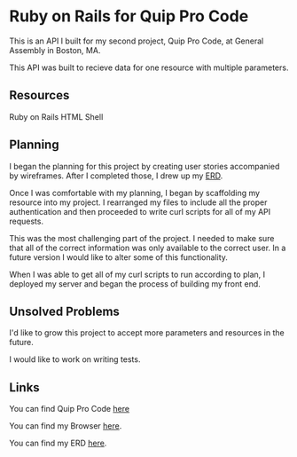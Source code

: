 # Ruby on Rails for Quip Pro Code

This is an API I built for my second project, Quip Pro Code, at General Assembly in Boston, MA.

This API was built to recieve data for one resource with multiple parameters.

## Resources

Ruby on Rails
HTML
Shell

## Planning

I began the planning for this project by creating
user stories accompanied by wireframes. After I completed those, I drew up my <a href="https://imgur.com/RtQedZ1">ERD</a>.

Once I was comfortable with my planning, I began by scaffolding my resource into my project. I rearranged my files to include all the proper authentication and then proceeded to write curl scripts for all of my API requests.

This was the most challenging part of the project. I needed to make sure that all of the correct information was only available to the correct user. In a future version I would like to alter some of this functionality.

When I was able to get all of my curl scripts to run according to plan, I deployed my server and began the process of building my front end.

## Unsolved Problems

I'd like to grow this project to accept more parameters and resources in the future.

I would like to work on writing tests.

## Links

You can find Quip Pro Code <a href="https://gmorse19.github.io/project-2-browser-GMorse/">here</a>

You can find my Browser <a href="https://github.com/GMorse19/project-2-browser-GMorse.git">here</a>.

You can find my ERD <a href="https://imgur.com/RtQedZ1">here</a>.
